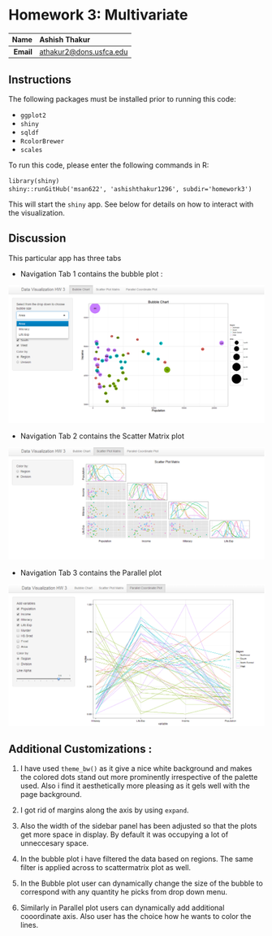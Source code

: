 Homework 3: Multivariate
==============================

| **Name**  | Ashish Thakur  |
|----------:|:-------------|
| **Email** | athakur2@dons.usfca.edu |

## Instructions ##

The following packages must be installed prior to running this code:

- `ggplot2`
- `shiny`
- `sqldf`
- `RcolorBrewer`
- `scales`


To run this code, please enter the following commands in R:

```
library(shiny)
shiny::runGitHub('msan622', 'ashishthakur1296', subdir='homework3')
```

This will start the `shiny` app. See below for details on how to interact with the visualization.

## Discussion ##

This particular app has three tabs

- Navigation Tab 1 contains the bubble plot :

![IMAGE](Bubble.png)

- Navigation Tab 2 contains the Scatter Matrix plot

![IMAGE](scatter.png)

- Navigation Tab 3 contains the Parallel plot

![IMAGE](parallel.png)


## Additional Customizations : ##

1) I have used `theme_bw()` as it give a nice white background and makes the colored dots stand out more prominently irrespective of the palette used. 
Also i find it aesthetically more pleasing as it gels well with the page background.

2) I got rid of margins along the axis by using `expand`.

3) Also the width of the sidebar panel has been adjusted  so that the plots get more space in display. By default it was occupying a lot of unneccesary space.

4) In the bubble plot i have filtered the data based on regions. The same filter is applied across to scattermatrix plot as well.

5) In the Bubble plot user can dynamically change the size of the bubble to correspond with any quantity he picks from drop down menu.

6) Similarly in Parallel plot users can dynamically add additional cooordinate axis. Also user has the choice how he wants to color the lines.
